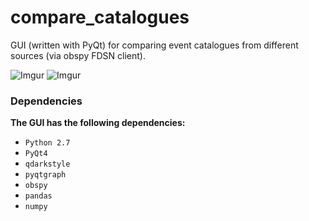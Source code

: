 # compare_catalogues
GUI (written with PyQt) for comparing event catalogues from different sources (via obspy FDSN client).

![Imgur](http://i.imgur.com/JrqtrW2.png)
![Imgur](http://i.imgur.com/jAo0ZNL.png)

### Dependencies

**The GUI has the following dependencies:**

* `Python 2.7`
* `PyQt4`
* `qdarkstyle`
* `pyqtgraph`
* `obspy`
* `pandas`
* `numpy`
